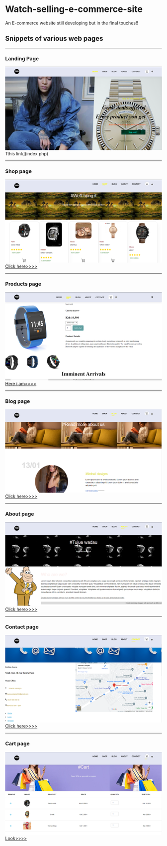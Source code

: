 # Watch-selling-e-commerce-site
An E-commerce website still developing but in the final touches!!

## Snippets of various web pages
---------------------------

###  Landing Page
![](markdown_images/home.PNG) 
Tthis link](index.php)

------------------------------------------
### Shop page
![](markdown_images/shop.PNG)
[Click here>>>>](shop.html)

-----------------

### Products page 
![](markdown_images/product.PNG)
[Here i am>>>>](sproduct.html)


----------------

### Blog page
![](markdown_images/blog.PNG)
[Click here>>>>](blog.html)

-----------------

### About page
![](markdown_images/about.PNG)
[Click here>>>>](about.html)

-------------------

### Contact page
![](markdown_images/contact.PNG)
[Click here>>>>](contact.php)

----------

### Cart page
![](markdown_images/cart.PNG)
[Look>>>>](cart.html)

